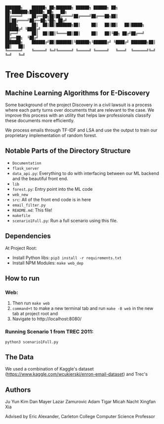    ███████╗    ██████╗ ██╗███████╗ ██████╗ ██████╗ ██╗   ██╗███████╗██████╗ ██╗   ██╗
    ██╔════╝    ██╔══██╗██║██╔════╝██╔════╝██╔═══██╗██║   ██║██╔════╝██╔══██╗╚██╗ ██╔╝
    █████╗      ██║  ██║██║███████╗██║     ██║   ██║██║   ██║█████╗  ██████╔╝ ╚████╔╝
    ██╔══╝      ██║  ██║██║╚════██║██║     ██║   ██║╚██╗ ██╔╝██╔══╝  ██╔══██╗  ╚██╔╝  
    ███████╗    ██████╔╝██║███████║╚██████╗╚██████╔╝ ╚████╔╝ ███████╗██║  ██║   ██║   
    ╚══════╝    ╚═════╝ ╚═╝╚══════╝ ╚═════╝ ╚═════╝   ╚═══╝  ╚══════╝╚═╝  ╚═╝   ╚═╝


# Tree Discovery
## Machine Learning Algorithms for E-Discovery

Some background of the project
Discovery in a civil lawsuit is a process where each party turns over documents that are relevant to the case. We improve this process with an utility that helps law professionals classify these documents more efficiently.

We process emails through TF-IDF and LSA and use the output to train our proprietary implementation of random forest.


## Notable Parts of the Directory Structure

* `Documentation`
* `flask_server`
* `data_api.py`: Everything to do with interfacing between our ML backend and the beautiful front end.
* `lib`
* `forest.py`: Entry point into the ML code
* `web_new`
* `src`: All of the front end code is in here
* `email_filter.py`
* `README.md`: This file!
* `makefile`
* `scenario1Full.py`: Run a full scenario using this file.


## Dependencies
At Project Root:
- Install Python libs: `pip3 install -r requirements.txt`
- Install NPM Modules: `make web_dep`

## How to run
### Web:
1. Then run `make web`
2. `command+t` to make a new terminal tab and
run `make -B web` in the new tab at project root and
3. Navigate to http://localhost:8080/

### Running Scenario 1 from TREC 2011:
`python3 scenario1Full.py`


## The Data
We used a combination of Kaggle's dataset (https://www.kaggle.com/wcukierski/enron-email-dataset) and Trec's

## Authors
Ju Yun Kim
Dan Mayer
Lazar Zamurovic
Adam Tigar
Micah Nacht
Xingfan Xia    


Advised by Eric Alexander, Carleton College Computer Science Professor
